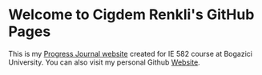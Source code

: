 # Welcome to Cigdem Renkli's GitHub Pages

This is my [Progress Journal website](https://github.com/BU-IE-582/fall21-CigdemRenkli/) created for IE 582 course at Bogazici University. You can also visit my personal Github [Website](https://CigdemRenkli.github.io/). 
